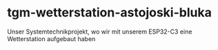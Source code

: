 # tgm-wetterstation-astojoski-bluka
Unser Systemtechnikprojekt, wo wir mit unserem ESP32-C3 eine Wetterstation aufgebaut haben
